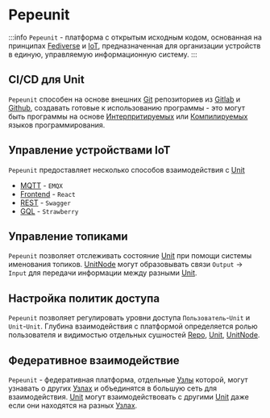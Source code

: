 # Pepeunit

:::info
`Pepeunit` - платформа с открытым исходным кодом, основанная на принципах [Fediverse](/definitions#fediverse) и [IoT](/definitions#iot), предназначенная для организации устройств в единую, управляемую информационную систему.
:::

## CI/CD для Unit

`Pepeunit` способен на основе внешних [Git](/definitions#git) репозиториев из [Gitlab](/definitions#gitlab) и [Github](/definitions#github), создавать готовые к использованию программы - это могут быть программы на основе [Интерпритируемых](/definitions#interpreterable) или [Компилируемых](/definitions#compilable) языков программирования.

## Управление устройствами IoT

`Pepeunit` предоставляет несколько способов взаимодействия с [Unit](/definitions#unit)
- [MQTT](/definitions#mqtt) - `EMQX`
- [Frontend](/definitions#frontend) - `React`
- [REST](/definitions#rest) - `Swagger`
- [GQL](/definitions#gql) - `Strawberry`

## Управление топиками
`Pepeunit` позволяет отслеживать состояние [Unit](/definitions#unit) при помощи системы именования топиков. [UnitNode](/definitions#unitnode) могут образовывать связи `Output` -> `Input` для передачи информации между разными [Unit](/definitions#unit).

## Настройка политик доступа

`Pepeunit` позволяет регулировать уровни доступа `Пользователь`-`Unit` и `Unit`-`Unit`. Глубина взаимодействия с платформой определяется ролью пользователя и видимостью отдельных сушностей [Repo](/definitions#repo), [Unit](/definitions#unit), [UnitNode](/definitions#unitnode).


## Федеративное взаимодействие

`Pepeunit` - федеративная платформа, отдельные [Узлы](/definitions#instance) которой, могут узнавать о других [Узлах](/definitions#instance) и объединятся в большую сеть для взаимодействия. [Unit](/definitions#unit) могут взаимодействовать с другими [Unit](/definitions#unit) даже если они находятся на разных [Узлах](/definitions#instance).